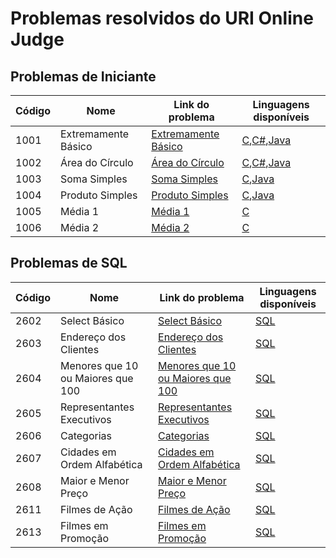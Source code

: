 # Problemas resolvidos do URI Online Judge

## Problemas de Iniciante

|Código|Nome|Link do problema|Linguagens disponíveis|
|------|----|----------------|----------------------|
|1001|Extremamente Básico|[Extremamente Básico](https://www.urionlinejudge.com.br/judge/pt/problems/view/1001)|[C](https://github.com/rt-oliveira/Problemas-e-Exercicios-Resolvidos/blob/master/URI%20Online%20Judge/C/1001%20-%20Extremamente%20B%C3%A1sico.c),[C#](https://github.com/rt-oliveira/Problemas-e-Exercicios-Resolvidos/blob/master/URI%20Online%20Judge/C%23/1001%20-%20Extremamente%20B%C3%A1sico.cs),[Java](https://github.com/rt-oliveira/Problemas-e-Exercicios-Resolvidos/blob/master/URI%20Online%20Judge/Java/1001%20-%20Extremamente%20B%C3%A1sico.java)
|1002|Área do Círculo|[Área do Círculo](https://www.urionlinejudge.com.br/judge/pt/problems/view/1002)|[C](https://github.com/rt-oliveira/Problemas-e-Exercicios-Resolvidos/blob/master/URI%20Online%20Judge/C/1002%20-%20%C3%81rea%20do%20C%C3%ADrculo.c),[C#](https://github.com/rt-oliveira/Problemas-e-Exercicios-Resolvidos/blob/master/URI%20Online%20Judge/C%23/1002%20-%20%C3%81rea%20do%20C%C3%ADrculo.cs),[Java](https://github.com/rt-oliveira/Problemas-e-Exercicios-Resolvidos/blob/master/URI%20Online%20Judge/Java/1002%20-%20%C3%81rea%20do%20C%C3%ADrculo.java)
|1003|Soma Simples|[Soma Simples](https://www.urionlinejudge.com.br/judge/pt/problems/view/1003)|[C](https://github.com/rt-oliveira/Problemas-e-Exercicios-Resolvidos/blob/master/URI%20Online%20Judge/C/1003%20-%20Soma%20Simples.c),[Java](https://github.com/rt-oliveira/Problemas-e-Exercicios-Resolvidos/blob/master/URI%20Online%20Judge/Java/1003%20-%20Soma%20Simples.java)
|1004|Produto Simples|[Produto Simples](https://www.urionlinejudge.com.br/judge/pt/problems/view/1004)|[C](https://github.com/rt-oliveira/Problemas-e-Exercicios-Resolvidos/blob/master/URI%20Online%20Judge/C/1004%20-%20Produto%20Simples.c),[Java](https://github.com/rt-oliveira/Problemas-e-Exercicios-Resolvidos/blob/master/URI%20Online%20Judge/Java/1004%20-%20Produto%20Simples.java)
|1005|Média 1|[Média 1](https://www.urionlinejudge.com.br/judge/pt/problems/view/1005)|[C](https://github.com/rt-oliveira/Problemas-e-Exercicios-Resolvidos/blob/master/URI%20Online%20Judge/C/1005%20-%20M%C3%A9dia%201.c)
|1006|Média 2|[Média 2](https://www.urionlinejudge.com.br/judge/pt/problems/view/1006)|[C](https://github.com/rt-oliveira/Problemas-e-Exercicios-Resolvidos/blob/master/URI%20Online%20Judge/C/1006%20-%20M%C3%A9dia%202.c)

## Problemas de SQL

|Código|Nome|Link do problema|Linguagens disponíveis|
|------|----|----------------|----------------------|
|2602  |Select Básico|[Select Básico](https://www.urionlinejudge.com.br/judge/pt/problems/view/2602)|[SQL](https://github.com/rt-oliveira/Problemas-e-Exercicios-Resolvidos/blob/master/URI%20Online%20Judge/SQL/2602%20-%20Select%20B%C3%A1sico.sql)
|2603  |Endereço dos Clientes|[Endereço dos Clientes](https://www.urionlinejudge.com.br/judge/pt/problems/view/2603)|[SQL](https://github.com/rt-oliveira/Problemas-e-Exercicios-Resolvidos/blob/master/URI%20Online%20Judge/SQL/2603%20-%20Endere%C3%A7o%20dos%20Clientes.sql)
|2604  |Menores que 10 ou Maiores que 100|[Menores que 10 ou Maiores que 100](https://www.urionlinejudge.com.br/judge/pt/problems/view/2604)|[SQL](https://github.com/rt-oliveira/Problemas-e-Exercicios-Resolvidos/blob/master/URI%20Online%20Judge/SQL/2604%20-%20Menores%20que%2010%20ou%20Maiores%20que%20100.sql)
|2605  |Representantes Executivos|[Representantes Executivos](https://www.urionlinejudge.com.br/judge/pt/problems/view/2605)|[SQL](https://github.com/rt-oliveira/Problemas-e-Exercicios-Resolvidos/blob/master/URI%20Online%20Judge/SQL/2605%20-%20Representantes%20Executivos.sql)
|2606  |Categorias|[Categorias](https://www.urionlinejudge.com.br/judge/pt/problems/view/2606)|[SQL](https://github.com/rt-oliveira/Problemas-e-Exercicios-Resolvidos/blob/master/URI%20Online%20Judge/SQL/2606%20-%20Categorias.sql)
|2607  |Cidades em Ordem Alfabética|[Cidades em Ordem Alfabética](https://www.urionlinejudge.com.br/judge/pt/problems/view/2607)|[SQL](https://github.com/rt-oliveira/Problemas-e-Exercicios-Resolvidos/blob/master/URI%20Online%20Judge/SQL/2607%20-%20Cidades%20em%20Ordem%20Alfab%C3%A9tica.sql)
|2608  |Maior e Menor Preço|[Maior e Menor Preço](https://www.urionlinejudge.com.br/judge/pt/problems/view/2608)|[SQL](https://github.com/rt-oliveira/Problemas-e-Exercicios-Resolvidos/blob/master/URI%20Online%20Judge/SQL/2608%20-%20Maior%20e%20Menor%20Pre%C3%A7o.sql)
|2611  |Filmes de Ação|[Filmes de Ação](https://www.urionlinejudge.com.br/judge/pt/problems/view/2611)|[SQL](https://github.com/rt-oliveira/Problemas-e-Exercicios-Resolvidos/blob/master/URI%20Online%20Judge/SQL/2611%20-%20Filmes%20de%20A%C3%A7%C3%A3o.sql)
|2613  |Filmes em Promoção|[Filmes em Promoção](https://www.urionlinejudge.com.br/judge/pt/problems/view/2613)|[SQL](https://github.com/rt-oliveira/Problemas-e-Exercicios-Resolvidos/blob/master/URI%20Online%20Judge/SQL/2613%20-%20Filmes%20em%20Promo%C3%A7%C3%A3o.sql)